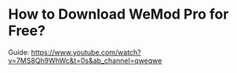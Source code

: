 # How to Download WeMod Pro for Free?
Guide: https://www.youtube.com/watch?v=7MS8Qh9WhWc&t=0s&ab_channel=qweqwe

